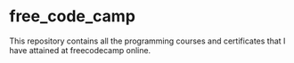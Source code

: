 # free_code_camp
This repository contains all the programming courses and certificates that I have attained at freecodecamp online.
